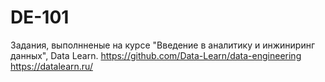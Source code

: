 # DE-101
Задания, выполнненые на курсе "Введение в аналитику и инжиниринг данных", Data Learn. 
https://github.com/Data-Learn/data-engineering
https://datalearn.ru/
